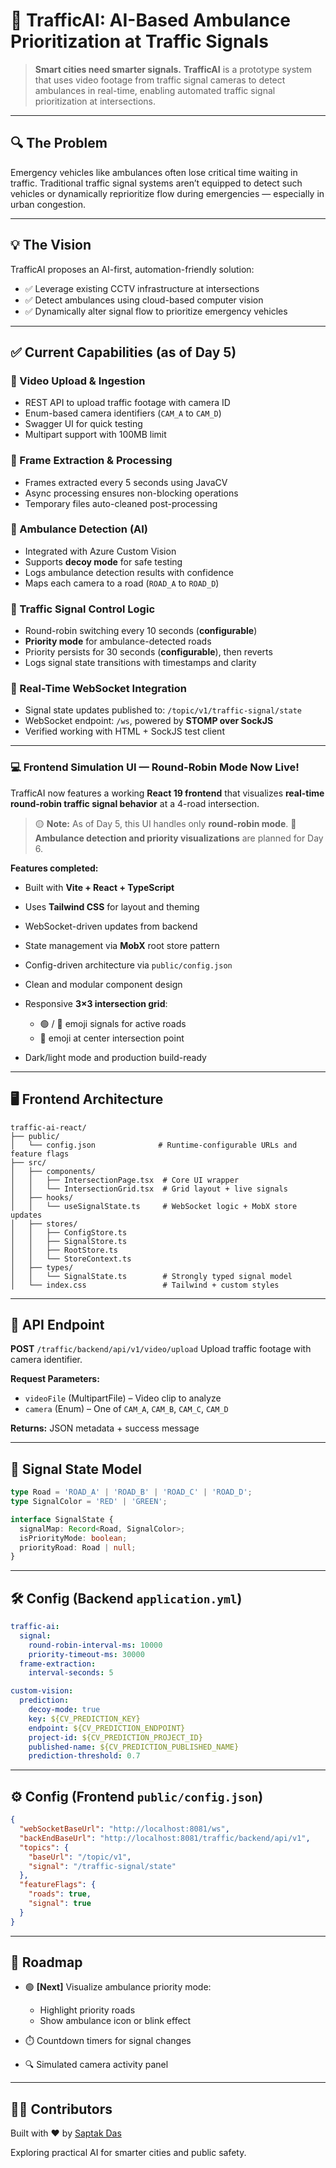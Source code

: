 # 🚦 TrafficAI: AI-Based Ambulance Prioritization at Traffic Signals

> **Smart cities need smarter signals.**
> **TrafficAI** is a prototype system that uses video footage from traffic signal cameras to detect ambulances in real-time, enabling automated traffic signal prioritization at intersections.

---

## 🔍 The Problem

Emergency vehicles like ambulances often lose critical time waiting in traffic.
Traditional traffic signal systems aren’t equipped to detect such vehicles or dynamically reprioritize flow during emergencies — especially in urban congestion.

---

## 💡 The Vision

TrafficAI proposes an AI-first, automation-friendly solution:

* ✅ Leverage existing CCTV infrastructure at intersections
* ✅ Detect ambulances using cloud-based computer vision
* ✅ Dynamically alter signal flow to prioritize emergency vehicles

---

## ✅ Current Capabilities (as of Day 5)

### 🔼 Video Upload & Ingestion

* REST API to upload traffic footage with camera ID
* Enum-based camera identifiers (`CAM_A` to `CAM_D`)
* Swagger UI for quick testing
* Multipart support with 100MB limit

### 🎥 Frame Extraction & Processing

* Frames extracted every 5 seconds using JavaCV
* Async processing ensures non-blocking operations
* Temporary files auto-cleaned post-processing

### 🧠 Ambulance Detection (AI)

* Integrated with Azure Custom Vision
* Supports **decoy mode** for safe testing
* Logs ambulance detection results with confidence
* Maps each camera to a road (`ROAD_A` to `ROAD_D`)

### 🚦 Traffic Signal Control Logic

* Round-robin switching every 10 seconds (**configurable**)
* **Priority mode** for ambulance-detected roads
* Priority persists for 30 seconds (**configurable**), then reverts
* Logs signal state transitions with timestamps and clarity

### 📡 Real-Time WebSocket Integration

* Signal state updates published to: `/topic/v1/traffic-signal/state`
* WebSocket endpoint: `/ws`, powered by **STOMP over SockJS**
* Verified working with HTML + SockJS test client

---

### 💻 Frontend Simulation UI — Round-Robin Mode Now Live!

TrafficAI now features a working **React 19 frontend** that visualizes **real-time round-robin traffic signal behavior** at a 4-road intersection.

> 🟡 **Note:** As of Day 5, this UI handles only **round-robin mode**.
> 🚨 **Ambulance detection and priority visualizations** are planned for Day 6.

**Features completed:**

* Built with **Vite + React + TypeScript**
* Uses **Tailwind CSS** for layout and theming
* WebSocket-driven updates from backend
* State management via **MobX** root store pattern
* Config-driven architecture via `public/config.json`
* Clean and modular component design
* Responsive **3×3 intersection grid**:

    * 🟢 / 🔴 emoji signals for active roads
    * 👮 emoji at center intersection point
* Dark/light mode and production build-ready

---

## 🖥️ Frontend Architecture

```
traffic-ai-react/
├── public/
│   └── config.json              # Runtime-configurable URLs and feature flags
├── src/
│   ├── components/
│   │   ├── IntersectionPage.tsx  # Core UI wrapper
│   │   └── IntersectionGrid.tsx  # Grid layout + live signals
│   ├── hooks/
│   │   └── useSignalState.ts     # WebSocket logic + MobX store updates
│   ├── stores/
│   │   ├── ConfigStore.ts
│   │   ├── SignalStore.ts
│   │   ├── RootStore.ts
│   │   └── StoreContext.ts
│   ├── types/
│   │   └── SignalState.ts        # Strongly typed signal model
│   └── index.css                 # Tailwind + custom styles
```

---

## 📂 API Endpoint

**POST** `/traffic/backend/api/v1/video/upload`
Upload traffic footage with camera identifier.

**Request Parameters:**

* `videoFile` (MultipartFile) – Video clip to analyze
* `camera` (Enum) – One of `CAM_A`, `CAM_B`, `CAM_C`, `CAM_D`

**Returns:**
JSON metadata + success message

---

## 🧠 Signal State Model

```ts
type Road = 'ROAD_A' | 'ROAD_B' | 'ROAD_C' | 'ROAD_D';
type SignalColor = 'RED' | 'GREEN';

interface SignalState {
  signalMap: Record<Road, SignalColor>;
  isPriorityMode: boolean;
  priorityRoad: Road | null;
}
```

---

## 🛠️ Config (Backend `application.yml`)

```yaml
traffic-ai:
  signal:
    round-robin-interval-ms: 10000
    priority-timeout-ms: 30000
  frame-extraction:
    interval-seconds: 5

custom-vision:
  prediction:
    decoy-mode: true
    key: ${CV_PREDICTION_KEY}
    endpoint: ${CV_PREDICTION_ENDPOINT}
    project-id: ${CV_PREDICTION_PROJECT_ID}
    published-name: ${CV_PREDICTION_PUBLISHED_NAME}
    prediction-threshold: 0.7
```

---

## ⚙️ Config (Frontend `public/config.json`)

```json
{
  "webSocketBaseUrl": "http://localhost:8081/ws",
  "backEndBaseUrl": "http://localhost:8081/traffic/backend/api/v1",
  "topics": {
    "baseUrl": "/topic/v1",
    "signal": "/traffic-signal/state"
  },
  "featureFlags": {
    "roads": true,
    "signal": true
  }
}
```

---

## 🧭 Roadmap

* 🟢 **\[Next]** Visualize ambulance priority mode:

    * Highlight priority roads
    * Show ambulance icon or blink effect
* ⏱️ Countdown timers for signal changes
* 🔍 Simulated camera activity panel

---

## 👨‍💻 Contributors

Built with ❤️ by [Saptak Das](https://github.com/saptakds)

Exploring practical AI for smarter cities and public safety.
